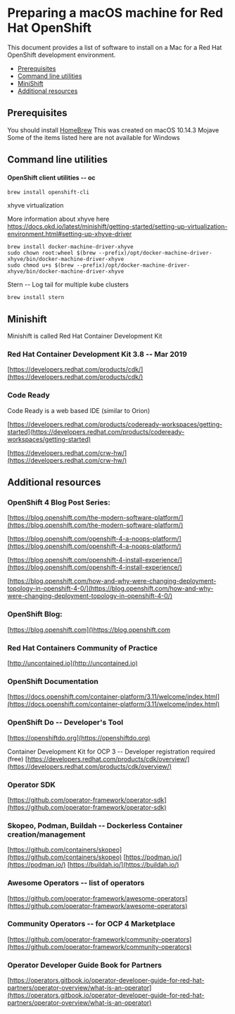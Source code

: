 # Preparing a macOS machine for Red Hat OpenShift

This document provides a list of software to install on a Mac for a Red Hat OpenShift development environment. 
  
- [Prerequisites](#prerequisites)  
- [Command line utilities](#command-line-utilities)
- [MiniShift](#minishift)
- [Additional resources](#additional-resources)

## Prerequisites 

You should install [HomeBrew](https://brew.sh/) 
This was created on macOS 10.14.3 Mojave
Some of the items listed here are not available for Windows 

## Command line utilities

#### OpenShift client utilities -- oc 
```
brew install openshift-cli
```

xhyve virtualization


More information about xhyve here [https://docs.okd.io/latest/minishift/getting-started/setting-up-virtualization-environment.html#setting-up-xhyve-driver
](https://docs.okd.io/latest/minishift/getting-started/setting-up-virtualization-environment.html#setting-up-xhyve-driver
)

```
brew install docker-machine-driver-xhyve
sudo chown root:wheel $(brew --prefix)/opt/docker-machine-driver-xhyve/bin/docker-machine-driver-xhyve
sudo chmod u+s $(brew --prefix)/opt/docker-machine-driver-xhyve/bin/docker-machine-driver-xhyve
```

Stern -- Log tail for multiple kube clusters
```
brew install stern
```

## Minishift

Minishift is called Red Hat Container Development Kit

### Red Hat Container Development Kit 3.8 -- Mar 2019
[https://developers.redhat.com/products/cdk/](https://developers.redhat.com/products/cdk/)


### Code Ready

Code Ready is a web based IDE (similar to Orion)

[https://developers.redhat.com/products/codeready-workspaces/getting-started](https://developers.redhat.com/products/codeready-workspaces/getting-started)

[https://developers.redhat.com/crw-hw/](https://developers.redhat.com/crw-hw/)

## Additional resources
    
### OpenShift 4 Blog Post Series:
[https://blog.openshift.com/the-modern-software-platform/](https://blog.openshift.com/the-modern-software-platform/)

[https://blog.openshift.com/openshift-4-a-noops-platform/](https://blog.openshift.com/openshift-4-a-noops-platform/)

[https://blog.openshift.com/openshift-4-install-experience/](https://blog.openshift.com/openshift-4-install-experience/)

[https://blog.openshift.com/how-and-why-were-changing-deployment-topology-in-openshift-4-0/](https://blog.openshift.com/how-and-why-were-changing-deployment-topology-in-openshift-4-0/)

### OpenShift Blog:
[https://blog.openshift.com]()https://blog.openshift.com

### Red Hat Containers Community of Practice
[http://uncontained.io](http://uncontained.io)

### OpenShift Documentation
[https://docs.openshift.com/container-platform/3.11/welcome/index.html](https://docs.openshift.com/container-platform/3.11/welcome/index.html)

### OpenShift Do -- Developer's Tool
[https://openshiftdo.org](https://openshiftdo.org)

Container Development Kit for OCP 3 -- Developer registration required (free)
[https://developers.redhat.com/products/cdk/overview/](https://developers.redhat.com/products/cdk/overview/)

### Operator SDK
[https://github.com/operator-framework/operator-sdk](https://github.com/operator-framework/operator-sdk)

### Skopeo, Podman, Buildah -- Dockerless Container creation/management
[https://github.com/containers/skopeo](https://github.com/containers/skopeo)
[https://podman.io/](https://podman.io/)
[https://buildah.io/](https://buildah.io/)

### Awesome Operators -- list of operators
[https://github.com/operator-framework/awesome-operators](https://github.com/operator-framework/awesome-operators)

### Community Operators -- for OCP 4 Marketplace
[https://github.com/operator-framework/community-operators](https://github.com/operator-framework/community-operators)

### Operator Developer Guide Book for Partners
[https://operators.gitbook.io/operator-developer-guide-for-red-hat-partners/operator-overview/what-is-an-operator](https://operators.gitbook.io/operator-developer-guide-for-red-hat-partners/operator-overview/what-is-an-operator)


